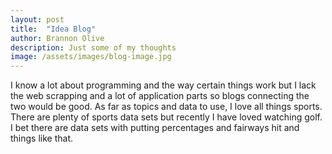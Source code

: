 ```yaml
---
layout: post
title:  "Idea Blog"
author: Brannon Olive
description: Just some of my thoughts
image: /assets/images/blog-image.jpg
---
```


I know a lot about programming and the way certain things work but I lack the web scrapping and a lot of application parts so blogs connecting the two would be good.
As far as topics and data to use, I love all things sports. There are plenty of sports data sets but recently I have loved watching golf. I bet there are data sets with putting
percentages and fairways hit and things like that. 

